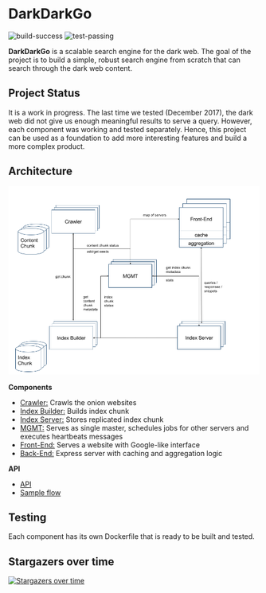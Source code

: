 # DarkDarkGo

![build-success](https://img.shields.io/badge/build-success-brightgreen.svg)
![test-passing](https://img.shields.io/badge/test-passing-brightgreen.svg)

**DarkDarkGo** is a scalable search engine for the dark web. The goal of the
project is to build a simple, robust search engine from scratch that can search
through the dark web content.

## Project Status

It is a work in progress. The last time we tested (December 2017), the
dark web did not give us enough meaningful results to serve a query. However, each
component was working and tested separately. Hence, this project can be
used as a foundation to add more interesting features and build a more complex
product.

## Architecture

![DarkDarkGo Design](mgmt/doc/DarkDarkGo.png)

**Components**

- [Crawler:](crawler) Crawls the onion websites
- [Index Builder:](indexer) Builds index chunk
- [Index Server:](index-server) Stores replicated index chunk
- [MGMT:](mgmt) Serves as single master, schedules jobs for other servers and executes
  heartbeats messages
- [Front-End:](frontend) Serves a website with Google-like interface
- [Back-End:](webserver) Express server with caching and aggregation logic

**API**
- [API](mgmt/doc/api.md)
- [Sample flow](mgmt/doc/flow.md)

## Testing

Each component has its own Dockerfile that is ready to be built and tested.

## Stargazers over time

[![Stargazers over time](https://starchart.cc/Bennington-Distributed-Systems-2017/DarkDarkGo.svg)](https://starchart.cc/Bennington-Distributed-Systems-2017/DarkDarkGo)
